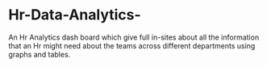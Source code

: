 # Hr-Data-Analytics-
An Hr Analytics dash board which give full in-sites about all the information that an Hr might need about the teams across different departments using graphs and tables.
